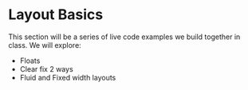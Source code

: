 # Layout Basics

This section will be a series of live code examples we build together in class. We will explore:

* Floats
* Clear fix 2 ways
* Fluid and Fixed width layouts
